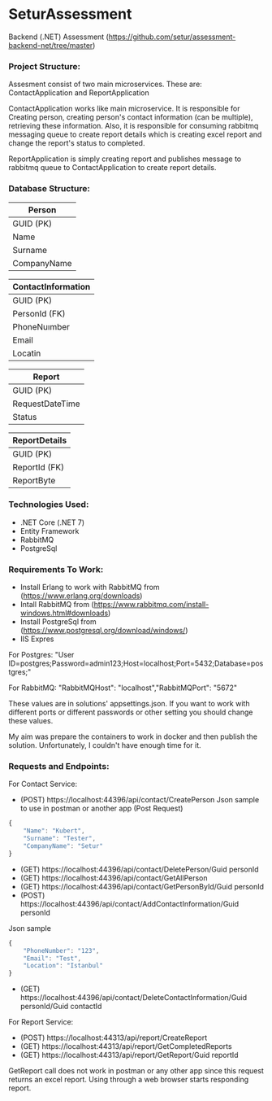 # SeturAssessment
 Backend (.NET) Assessment (https://github.com/setur/assessment-backend-net/tree/master)

### Project Structure:

Assesment consist of two main microservices. These are:
ContactApplication and ReportApplication

ContactApplication works like main microservice. It is responsible for Creating person, creating person's contact information (can be multiple), retrieving these information. Also, it is responsible for consuming rabbitmq messaging queue to create report details which is creating excel report and change the report's status to completed.

ReportApplication is simply creating report and publishes message to rabbitmq queue to ContactApplication to create report details.


### Database Structure:

Person  |
------------- |
GUID (PK) | GUID (PK)
Name  | PersonId (FK)
Surname |
CompanyName |

ContactInformation |
------------- |
GUID (PK) |
PersonId (FK) |
PhoneNuımber|
Email |
Locatin | 

Report |
------------- |
GUID (PK) |
RequestDateTime |
Status| 

ReportDetails |
------------- |
GUID (PK) |
ReportId (FK) |
ReportByte |

### Technologies Used:
- .NET Core (.NET 7)
- Entity Framework
- RabbitMQ
- PostgreSql

### Requirements To Work:
- Install Erlang to work with RabbitMQ from (https://www.erlang.org/downloads)
- Intall RabbitMQ from (https://www.rabbitmq.com/install-windows.html#downloads)
- Install PostgreSql from (https://www.postgresql.org/download/windows/)
- IIS Expres

For Postgres: "User ID=postgres;Password=admin123;Host=localhost;Port=5432;Database=postgres;"

For RabbitMQ:   "RabbitMQHost": "localhost","RabbitMQPort": "5672"

These values are in solutions' appsettings.json. If you want to work with different ports or different passwords or other setting you should change these values.

My aim was prepare the containers to work in docker and then publish the solution. Unfortunately, I couldn't have enough time for it.

### Requests and Endpoints:
For Contact Service:

- (POST) https://localhost:44396/api/contact/CreatePerson
Json sample to use in postman or another app (Post Request)
```javascript
{
    "Name": "Kubert",
    "Surname": "Tester",
    "CompanyName": "Setur"
}
```
- (GET) https://localhost:44396/api/contact/DeletePerson/Guid personId
- (GET) https://localhost:44396/api/contact/GetAllPerson
- (GET) https://localhost:44396/api/contact/GetPersonById/Guid personId
- (POST) https://localhost:44396/api/contact/AddContactInformation/Guid personId

Json sample
```javascript
{
    "PhoneNumber": "123",
    "Email": "Test",
    "Location": "Istanbul"
}
```
- (GET) https://localhost:44396/api/contact/DeleteContactInformation/Guid personId/Guid contactId

For Report Service:
- (POST) https://localhost:44313/api/report/CreateReport
- (GET) https://localhost:44313/api/report/GetCompletedReports
- (GET) https://localhost:44313/api/report/GetReport/Guid reportId

GetReport call does not work in postman or any other app since this request returns an excel report. Using through a web browser starts responding report.


